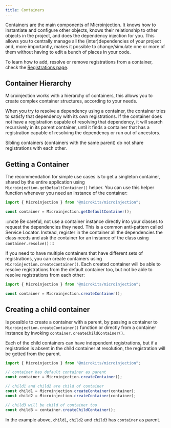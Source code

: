 ```yaml
---
title: Containers
---
```


Containers are the main components of Microinjection. It knows how to instantiate and configure other objects, knows their relationship to other objects in the project, and does the dependency injection for you. This allows you to centrally manage all the (inter)dependencies of your project and, more importantly, makes it possible to change/simulate one or more of them without having to edit a bunch of places in your code.

To learn how to add, resolve or remove registrations from a container, check the [Registrations page](registrations).

## Container Hierarchy

Microinjection works with a hierarchy of containers, this allows you to create complex container structures, according to your needs.

When you try to resolve a dependency using a container, the container tries to satisfy that dependency with its own registrations. If the container does not have a registration capable of resolving that dependency, it will search recursively in its parent container, until it finds a container that has a registration capable of resolving the dependency or run out of ancestors.

Sibling containers (containers with the same parent) do not share registrations with each other. 

## Getting a Container

The recommendation for simple use cases is to get a singleton container, shared by the entire application using `Microinjection.getDefaultContainer()` helper. You can use this helper function whenever you need an instance of the container: 

```typescript
import { Microinjection } from "@microkits/microinjection";

const container = Microinjection.getDefaultContainer();
```

:::note
Be careful, not use a container instance directly into your classes to request the dependencies they need. This is a common anti-pattern called Service Locator. Instead, register in the container all the dependencies the class needs and ask the container for an instance of the class using `container.resolve()`
:::


If you need to have multiple containers that have different sets of registrations, you can create containers using `Microinjection.createContainer()`. Each created container will be able to resolve registrations from the default container too, but not be able to resolve registrations from each other:

```typescript
import { Microinjection } from "@microkits/microinjection";

const container = Microinjection.createContainer();
```

## Creating a child container

Is possible to create a container with a parent, by passing a container to `Microinjection.createContainer()` function or directly from a container instance by invoking `container.createChildContainer()`.

Each of the child containers can have independent registrations, but if a registration is absent in the child container at resolution, the registration will be getted from the parent. 

```typescript
import { Microinjection } from "@microkits/microinjection";

// container has default container as parent
const container = Microinjection.createContainer();

// child1 and child2 are child of container
const child1 = Microinjection.createContainer(container);
const child2 = Microinjection.createContainer(container);

// child3 will be child of container too
const child3 = container.createChildContainer();
```

In the example above, `child1`, `child2` and `child3` has `container` as parent. 